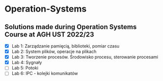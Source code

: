 # Operation-Systems
## Solutions made during Operation Systems Course at AGH UST 2022/23 

- [x] Lab 1: Zarządzanie pamięcią, biblioteki, pomiar czasu 
- [x] Lab 2: System plików, operacje na plikach
- [x] Lab 3: Tworzenie procesów. Środowisko procesu, sterowanie procesami
- [x] Lab 4: Sygnały
- [ ] Lab 5: Potoki
- [ ] Lab 6: IPC - kolejki komunikatów